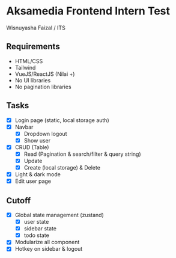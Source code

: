 # Aksamedia Frontend Intern Test

Wisnuyasha Faizal / ITS

## Requirements

- HTML/CSS
- Tailwind
- VueJS/ReactJS (Nilai +)
- No UI libraries
- No pagination libraries

## Tasks

- [x] Login page (static, local storage auth)
- [x] Navbar
  - [x] Dropdown logout
  - [x] Show user
- [x] CRUD (Table)
  - [x] Read (Pagination & search/filter & query string)
  - [x] Update
  - [x] Create (local storage) & Delete
- [x] Light & dark mode
- [x] Edit user page

## Cutoff

- [x] Global state management (zustand)
  - [x] user state
  - [x] sidebar state
  - [x] todo state
- [x] Modularize all component
- [x] Hotkey on sidebar & logout